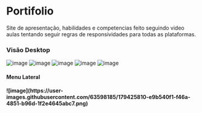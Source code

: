 # Portifolio
Site de apresentação, habilidades e competencias feito seguindo video aulas tentando seguir regras de responsividades para todas as plataformas.

<h3><strong>Visão Desktop</strong></h3>

![image](https://user-images.githubusercontent.com/63598185/179425538-a079fd89-d423-43c6-861e-a39ea7f12464.png)
![image](https://user-images.githubusercontent.com/63598185/179425612-b59e8ace-8fc5-423f-bbbf-fd693ae6304d.png)
![image](https://user-images.githubusercontent.com/63598185/179425644-e28d1191-3113-42cc-81d2-7274d3f655f7.png)
![image](https://user-images.githubusercontent.com/63598185/179425657-bbf1d57f-42c8-4324-8dbf-173318593ce4.png)
![image](https://user-images.githubusercontent.com/63598185/179425681-a0965a2a-5c55-40a0-93c7-e7703fcf9836.png)

<h4><strong>Menu Lateral</strong><h4>
![image](https://user-images.githubusercontent.com/63598185/179425810-e9b540f1-f46a-4851-b96d-1f2e4645abc7.png)

